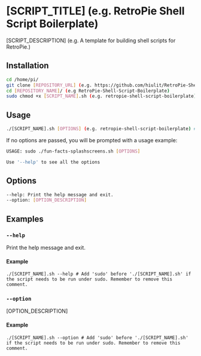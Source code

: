 # [SCRIPT_TITLE] (e.g. RetroPie Shell Script Boilerplate)

[SCRIPT_DESCRIPTION] (e.g. A template for building shell scripts for RetroPie.)

## Installation

```bash
cd /home/pi/
git clone [REPOSITORY_URL] (e.g. https://github.com/hiulit/RetroPie-Shell-Script-Boilerplate)
cd [REPOSITORY_NAME]/ (e.g RetroPie-Shell-Script-Boilerplate)
sudo chmod +x [SCRIPT_NAME].sh (e.g. retropie-shell-script-boilerplate)
```

## Usage

```bash
./[SCRIPT_NAME].sh [OPTIONS] (e.g. retropie-shell-script-boilerplate) # Add 'sudo' before './[SCRIPT_NAME].sh' if the script needs to be run under sudo. Remember to remove this comment.
```
If no options are passed, you will be prompted with a usage example:

```bash
USAGE: sudo ./fun-facts-splashscreens.sh [OPTIONS]

Use '--help' to see all the options
```

## Options

```bash
--help: Print the help message and exit.
--option: [OPTION_DESCRIPTION]
```

## Examples

### `--help`

Print the help message and exit.

#### Example

`./[SCRIPT_NAME].sh --help # Add 'sudo' before './[SCRIPT_NAME].sh' if the script needs to be run under sudo. Remember to remove this comment.`

### `--option`

[OPTION_DESCRIPTION]

#### Example

`./[SCRIPT_NAME].sh --option # Add 'sudo' before './[SCRIPT_NAME].sh' if the script needs to be run under sudo. Remember to remove this comment.`
